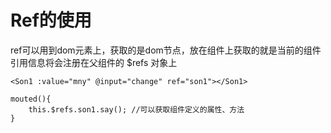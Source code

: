 # Ref的使用
ref可以用到dom元素上，获取的是dom节点，放在组件上获取的就是当前的组件  
引用信息将会注册在父组件的 $refs 对象上
```
<Son1 :value="mny" @input="change" ref="son1"></Son1>

mouted(){
    this.$refs.son1.say(); //可以获取组件定义的属性、方法
}
```